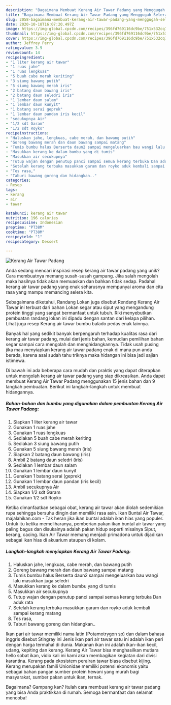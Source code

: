 ```yaml
---
description: "Bagaimana Membuat Kerang Air Tawar Padang yang Menggugah Selera"
title: "Bagaimana Membuat Kerang Air Tawar Padang yang Menggugah Selera"
slug: 2058-bagaimana-membuat-kerang-air-tawar-padang-yang-menggugah-selera
date: 2020-10-18T16:07:20.497Z
image: https://img-global.cpcdn.com/recipes/396fd769116dc9be/751x532cq70/kerang-air-tawar-padang-foto-resep-utama.jpg
thumbnail: https://img-global.cpcdn.com/recipes/396fd769116dc9be/751x532cq70/kerang-air-tawar-padang-foto-resep-utama.jpg
cover: https://img-global.cpcdn.com/recipes/396fd769116dc9be/751x532cq70/kerang-air-tawar-padang-foto-resep-utama.jpg
author: Jeffrey Perry
ratingvalue: 3.9
reviewcount: 14
recipeingredient:
- "1 liter kerang air tawar"
- "1 ruas jahe"
- "1 ruas lengkuas"
- "5 buah cabe merah keriting"
- "3 siung bawang putih"
- "5 siung bawang merah iris"
- "2 batang daun bawang iris"
- "2 batang daun seledri iris"
- "1 lembar daun salam"
- "1 lembar daun kunyit"
- "1 batang serai geprek"
- "1 lembar daun pandan iris kecil"
- "secukupnya Air"
- "1/2 sdt Garam"
- "1/2 sdt Royko"
recipeinstructions:
- "Haluskan jahe, lengkuas, cabe merah, dan bawang putih"
- "Goreng bawang merah dan daun bawang sampai matang"
- "Tumis bumbu halus Berserta daun2 sampai mengeluarkan bau wangi lalu masukkan juga seledri"
- "Masukkan kerang ke dalam bumbu yang di tumis"
- "Masukkan air secukupnya"
- "Tutup wajan dengan penutup panci sampai semua kerang terbuka Dan aduk rata"
- "Setelah kerang terbuka masukkan garam dan royko aduk kembali sampai kerang matang"
- "Tes rasa,"
- "Taburi bawang goreng dan hidangkan.."
categories:
- Resep
tags:
- kerang
- air
- tawar

katakunci: kerang air tawar 
nutrition: 196 calories
recipecuisine: Indonesian
preptime: "PT38M"
cooktime: "PT38M"
recipeyield: "1"
recipecategory: Dessert

---
```



![Kerang Air Tawar Padang](https://img-global.cpcdn.com/recipes/396fd769116dc9be/751x532cq70/kerang-air-tawar-padang-foto-resep-utama.jpg)

Anda sedang mencari inspirasi resep kerang air tawar padang yang unik? Cara membuatnya memang susah-susah gampang. Jika salah mengolah maka hasilnya tidak akan memuaskan dan bahkan tidak sedap. Padahal kerang air tawar padang yang enak seharusnya mempunyai aroma dan cita rasa yang mampu memancing selera kita.

Sebagaimana diketahui, Randang Lokan juga disebut Rendang Kerang Air Tawar ini terbuat dari bahan Lokan segar atau siput yang mengandung protein tinggi yang sangat bermanfaat untuk tubuh. Riki menyebutkan pembuatan randang lokan ini dipadu dengan santan dari kelapa pilihan. Lihat juga resep Kerang air tawar bumbu balado pedas enak lainnya.

Banyak hal yang sedikit banyak berpengaruh terhadap kualitas rasa dari kerang air tawar padang, mulai dari jenis bahan, kemudian pemilihan bahan segar sampai cara mengolah dan menghidangkannya. Tidak usah pusing jika mau menyiapkan kerang air tawar padang enak di mana pun anda berada, karena asal sudah tahu triknya maka hidangan ini bisa jadi sajian istimewa.


Di bawah ini ada beberapa cara mudah dan praktis yang dapat diterapkan untuk mengolah kerang air tawar padang yang siap dikreasikan. Anda dapat membuat Kerang Air Tawar Padang menggunakan 15 jenis bahan dan 9 langkah pembuatan. Berikut ini langkah-langkah untuk membuat hidangannya.

<!--inarticleads1-->

##### Bahan-bahan dan bumbu yang digunakan dalam pembuatan Kerang Air Tawar Padang:

1. Siapkan 1 liter kerang air tawar
1. Gunakan 1 ruas jahe
1. Gunakan 1 ruas lengkuas
1. Sediakan 5 buah cabe merah keriting
1. Sediakan 3 siung bawang putih
1. Gunakan 5 siung bawang merah (iris)
1. Siapkan 2 batang daun bawang (iris)
1. Ambil 2 batang daun seledri (iris)
1. Sediakan 1 lembar daun salam
1. Gunakan 1 lembar daun kunyit
1. Gunakan 1 batang serai (geprek)
1. Gunakan 1 lembar daun pandan (iris kecil)
1. Ambil secukupnya Air
1. Siapkan 1/2 sdt Garam
1. Gunakan 1/2 sdt Royko


Ketika dimanfaatkan sebagai obat, kerang air tawar akan diolah sedemikian rupa sehingga bersuhu dingin dan memiliki rasa asin. Ikan Buntal Air Tawar, majalahikan.com - Tak heran jika ikan buntal adalah ikan hias yang populer. Untuk itu ketika memeliharanya, pemberian pakan ikan buntal air tawar yang paling bagus dan disukainya adalah pakan hidup seperti misalnya Siput, kerang, cacing. Ikan Air Tawar memang menjadi primadona untuk dijadikan sebagai ikan hias di akuarium ataupun di kolam. 

<!--inarticleads2-->

##### Langkah-langkah menyiapkan Kerang Air Tawar Padang:

1. Haluskan jahe, lengkuas, cabe merah, dan bawang putih
1. Goreng bawang merah dan daun bawang sampai matang
1. Tumis bumbu halus Berserta daun2 sampai mengeluarkan bau wangi lalu masukkan juga seledri
1. Masukkan kerang ke dalam bumbu yang di tumis
1. Masukkan air secukupnya
1. Tutup wajan dengan penutup panci sampai semua kerang terbuka Dan aduk rata
1. Setelah kerang terbuka masukkan garam dan royko aduk kembali sampai kerang matang
1. Tes rasa,
1. Taburi bawang goreng dan hidangkan..


Ikan pari air tawar memiliki nama latin (Potamotrygon sp) dan dalam bahasa inggris disebut Stingray ini Jenis ikan pari air tawar satu ini adalah ikan peri dengan harga termahal di dunia. Makanan ikan ini adalah ikan-ikan kecil, udang, kepiting dan kerang. Kerang Air Tawar bisa menghasilkan mutiara hello sobat ikan, vidio kali ini kami akan membagikan kegiatan dari divisi karantina. Kerang pada ekosistem perairan tawar biasa disebut kijing. Kerang merupakan famili Unionidae memiliki potensi ekonomis yaitu sebagai bahan pangan sumber protein hewani yang murah bagi masyarakat, sumber pakan untuk ikan, ternak. 

Bagaimana? Gampang kan? Itulah cara membuat kerang air tawar padang yang bisa Anda praktikkan di rumah. Semoga bermanfaat dan selamat mencoba!
